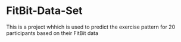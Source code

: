 # FitBit-Data-Set
This is a project whhich is used to predict the exercise pattern for 20 participants based on their FitBit data
